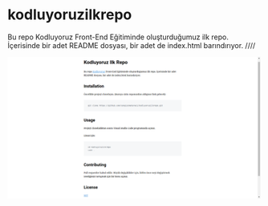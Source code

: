 # kodluyoruzilkrepo
Bu repo Kodluyoruz Front-End Eğitiminde oluşturduğumuz ilk repo. İçerisinde bir adet README dosyası, bir adet de index.html barındırıyor.
////

![kodluyoruz](https://raw.githubusercontent.com/Kodluyoruz/taskforce/main/git/odev1/figures/markdown.png)
